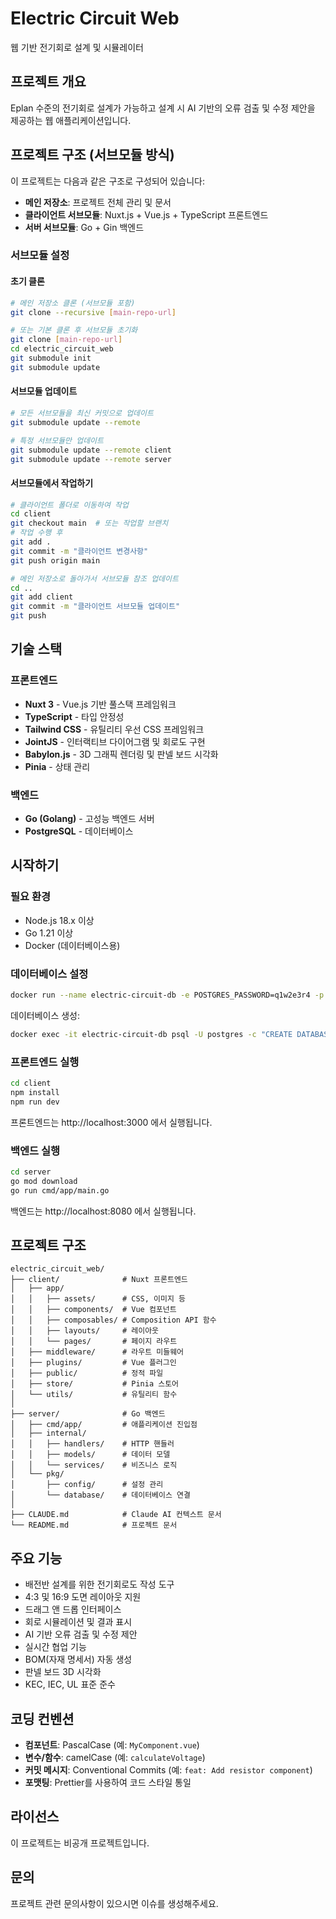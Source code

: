 # Electric Circuit Web

웹 기반 전기회로 설계 및 시뮬레이터

## 프로젝트 개요

Eplan 수준의 전기회로 설계가 가능하고 설계 시 AI 기반의 오류 검출 및 수정 제안을 제공하는 웹 애플리케이션입니다.

## 프로젝트 구조 (서브모듈 방식)

이 프로젝트는 다음과 같은 구조로 구성되어 있습니다:

- **메인 저장소**: 프로젝트 전체 관리 및 문서
- **클라이언트 서브모듈**: Nuxt.js + Vue.js + TypeScript 프론트엔드
- **서버 서브모듈**: Go + Gin 백엔드

### 서브모듈 설정

#### 초기 클론

```bash
# 메인 저장소 클론 (서브모듈 포함)
git clone --recursive [main-repo-url]

# 또는 기본 클론 후 서브모듈 초기화
git clone [main-repo-url]
cd electric_circuit_web
git submodule init
git submodule update
```

#### 서브모듈 업데이트

```bash
# 모든 서브모듈을 최신 커밋으로 업데이트
git submodule update --remote

# 특정 서브모듈만 업데이트
git submodule update --remote client
git submodule update --remote server
```

#### 서브모듈에서 작업하기

```bash
# 클라이언트 폴더로 이동하여 작업
cd client
git checkout main  # 또는 작업할 브랜치
# 작업 수행 후
git add .
git commit -m "클라이언트 변경사항"
git push origin main

# 메인 저장소로 돌아가서 서브모듈 참조 업데이트
cd ..
git add client
git commit -m "클라이언트 서브모듈 업데이트"
git push
```

## 기술 스택

### 프론트엔드
- **Nuxt 3** - Vue.js 기반 풀스택 프레임워크
- **TypeScript** - 타입 안정성
- **Tailwind CSS** - 유틸리티 우선 CSS 프레임워크
- **JointJS** - 인터랙티브 다이어그램 및 회로도 구현
- **Babylon.js** - 3D 그래픽 렌더링 및 판넬 보드 시각화
- **Pinia** - 상태 관리

### 백엔드
- **Go (Golang)** - 고성능 백엔드 서버
- **PostgreSQL** - 데이터베이스

## 시작하기

### 필요 환경

- Node.js 18.x 이상
- Go 1.21 이상
- Docker (데이터베이스용)

### 데이터베이스 설정

```bash
docker run --name electric-circuit-db -e POSTGRES_PASSWORD=q1w2e3r4 -p 5432:5432 -d postgres
```

데이터베이스 생성:
```bash
docker exec -it electric-circuit-db psql -U postgres -c "CREATE DATABASE electric_circuit;"
```

### 프론트엔드 실행

```bash
cd client
npm install
npm run dev
```

프론트엔드는 http://localhost:3000 에서 실행됩니다.

### 백엔드 실행

```bash
cd server
go mod download
go run cmd/app/main.go
```

백엔드는 http://localhost:8080 에서 실행됩니다.

## 프로젝트 구조

```
electric_circuit_web/
├── client/              # Nuxt 프론트엔드
│   ├── app/
│   │   ├── assets/      # CSS, 이미지 등
│   │   ├── components/  # Vue 컴포넌트
│   │   ├── composables/ # Composition API 함수
│   │   ├── layouts/     # 레이아웃
│   │   └── pages/       # 페이지 라우트
│   ├── middleware/      # 라우트 미들웨어
│   ├── plugins/         # Vue 플러그인
│   ├── public/          # 정적 파일
│   ├── store/           # Pinia 스토어
│   └── utils/           # 유틸리티 함수
│
├── server/              # Go 백엔드
│   ├── cmd/app/         # 애플리케이션 진입점
│   ├── internal/
│   │   ├── handlers/    # HTTP 핸들러
│   │   ├── models/      # 데이터 모델
│   │   └── services/    # 비즈니스 로직
│   └── pkg/
│       ├── config/      # 설정 관리
│       └── database/    # 데이터베이스 연결
│
├── CLAUDE.md            # Claude AI 컨텍스트 문서
└── README.md            # 프로젝트 문서
```

## 주요 기능

- 배전반 설계를 위한 전기회로도 작성 도구
- 4:3 및 16:9 도면 레이아웃 지원
- 드래그 앤 드롭 인터페이스
- 회로 시뮬레이션 및 결과 표시
- AI 기반 오류 검출 및 수정 제안
- 실시간 협업 기능
- BOM(자재 명세서) 자동 생성
- 판넬 보드 3D 시각화
- KEC, IEC, UL 표준 준수

## 코딩 컨벤션

- **컴포넌트**: PascalCase (예: `MyComponent.vue`)
- **변수/함수**: camelCase (예: `calculateVoltage`)
- **커밋 메시지**: Conventional Commits (예: `feat: Add resistor component`)
- **포맷팅**: Prettier를 사용하여 코드 스타일 통일

## 라이선스

이 프로젝트는 비공개 프로젝트입니다.

## 문의

프로젝트 관련 문의사항이 있으시면 이슈를 생성해주세요.
